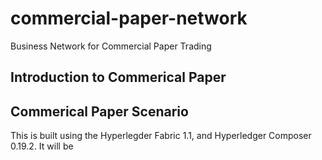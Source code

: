 # commercial-paper-network

Business Network for Commercial Paper Trading

## Introduction to Commerical Paper


## Commerical Paper Scenario

This is built using the Hyperlegder Fabric 1.1, and Hyperledger Composer 0.19.2. It will be 
